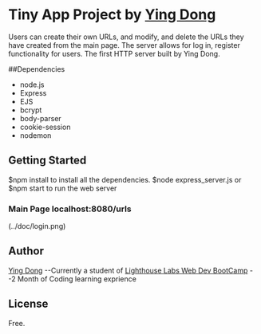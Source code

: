 
# **Tiny App Project by [Ying Dong](https://github.com/dongyingname)**

Users can create their own URLs, and modify, and delete the URLs they have created from the main page.
The server allows for log in, register functionality for users. 
The first HTTP server built by Ying Dong.

##Dependencies
- node.js
- Express
- EJS
- bcrypt
- body-parser
- cookie-session
- nodemon
## Getting Started
$npm install to install all the dependencies.
$node express_server.js or
$npm start 
to run the web server
### Main Page localhost:8080/urls
(../doc/login.png)
## Author
[Ying Dong](https://github.com/dongyingname)
--Currently a student of [Lighthouse Labs Web Dev BootCamp](https://lighthouselabs.ca/web-bootcamp)
--2 Month of Coding learning exprience

## License
Free.